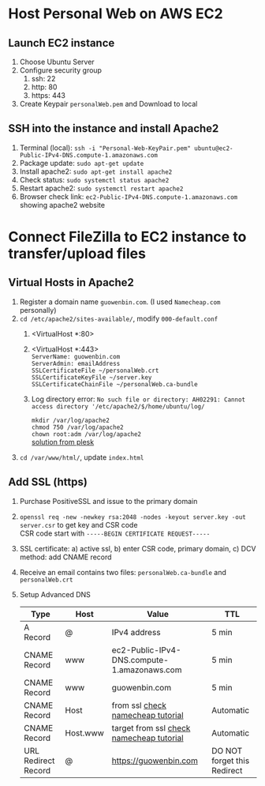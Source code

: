 # Host Personal Web on AWS EC2
## Launch EC2 instance
1. Choose Ubuntu Server
2. Configure security group
    1. ssh: 22
    2. http: 80
    3. https: 443
3. Create Keypair `personalWeb.pem` and Download to local
## SSH into the instance and install Apache2
1. Terminal (local): `ssh -i "Personal-Web-KeyPair.pem" ubuntu@ec2-Public-IPv4-DNS.compute-1.amazonaws.com`
2. Package update: `sudo apt-get update `
3. Install apache2: `sudo apt-get install apache2`
3. Check status: `sudo systemctl status apache2`
4. Restart apache2: `sudo systemctl restart apache2`
5. Browser check link: `ec2-Public-IPv4-DNS.compute-1.amazonaws.com` showing apache2 website

# Connect FileZilla to EC2 instance to transfer/upload files
## Virtual Hosts in Apache2
1. Register a domain name `guowenbin.com`. (I used `Namecheap.com` personally)
2. `cd /etc/apache2/sites-available/`, modify `000-default.conf`
    1. <VirtualHost *:80>
    2. <VirtualHost *:443>  
        `ServerName: guowenbin.com`  
        `ServerAdmin: emailAddress`  
        `SSLCertificateFile ~/personalWeb.crt`  
	    `SSLCertificateKeyFile ~/server.key`  
	    `SSLCertificateChainFile ~/personalWeb.ca-bundle`
    3. Log directory error: `No such file or directory: AH02291: Cannot access directory '/etc/apache2/$/home/ubuntu/log/`
    
        `mkdir /var/log/apache2`  
        `chmod 750 /var/log/apache2`  
        `chown root:adm /var/log/apache2`  
        [solution from plesk](https://support.plesk.com/hc/en-us/articles/214527565-Unable-to-start-Apache-when-Apache-logs-directory-is-missing-No-such-file-or-directory-Unable-to-open-logs)
3. `cd /var/www/html/`, update `index.html`

## Add SSL (https)
1. Purchase PositiveSSL and issue to the primary domain
2. `openssl req -new -newkey rsa:2048 -nodes -keyout server.key -out server.csr` to get key and CSR code  
CSR code start with `-----BEGIN CERTIFICATE REQUEST-----`
3. SSL certificate: a) active ssl, b) enter CSR code, primary domain, c) DCV method: add CNAME record
4. Receive an email contains two files: `personalWeb.ca-bundle` and `personalWeb.crt`
5. Setup Advanced DNS

    | Type  |  Host | Value   | TTL  |
    |---|---|---|---|
    | A Record  |  @ | IPv4 address  |  5 min |
    | CNAME Record  | www  | ec2-Public-IPv4-DNS.compute-1.amazonaws.com  | 5 min  |
    | CNAME Record  | www  | guowenbin.com  | 5 min  |
    | CNAME Record  | Host  | from ssl [check namecheap tutorial](https://www.namecheap.com/support/knowledgebase/article.aspx/9637/68/how-can-i-complete-the-domain-control-validation-dcv-for-my-ssl-certificate/)  | Automatic |
    | CNAME Record  | Host.www  | target from ssl [check namecheap tutorial](https://www.namecheap.com/support/knowledgebase/article.aspx/9637/68/how-can-i-complete-the-domain-control-validation-dcv-for-my-ssl-certificate/)  | Automatic  |
    | URL Redirect Record | @  | https://guowenbin.com  | DO NOT forget this Redirect  |
